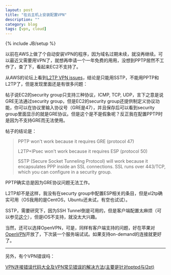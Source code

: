 ```yaml
---
layout: post
title: "在云主机上安装配置VPN"
description: ""
category: blog
tags: [vpn, cloud]
---
```

{% include JB/setup %}

以前在AWS上做了个自动安装VPN的程序，因为域名过期未续，就没再继续。可以最近又需要用VPN了，就想再申请一个一年免费的用用，没想到PPTP居然不工作了，查了下，看起来EC2不支持了。

<!--more-->

从AWS的论坛上看到[L2TP VPN issues](https://forums.aws.amazon.com/thread.jspa?messageID=320229)，结论是只能用SSTP，不能用PPTP和L2TP了，但是发现里面还是有很多问题：

帖子说EC2的security group只支持三种协议，ICMP, TCP, UDP，言下之意是说GRE无法通过security group，但是EC2的security group还提供制定义协议功能，你可以在协议里输入协议号（GRE是47），并且保存后可以看到security group里面显示的就是GRE协议。但是这个是不是假象呢？反正我在配置PPTP时是因为不支持GRE而无法使用。

帖子的结论是：

>PPTP won't work because it requires GRE (protocol 47)
>
>L2TP+IPsec won't work because it requires ESP (protocol 50)
>
>SSTP (Secure Socket Tunneling Protocol) will work because it encapsulates PPP inside an SSL connections. SSL runs over 443/TCP, which you can configure in a security group.

PPTP确实总是因为GRE协议问题无法工作。

L2TP却不是这样，我没有在securty group中配置ESP相关的条目，但是xl2tp确实可用（OS我用的是CentOS，Ubuntu还未试，有空也试试）。

SSTP，需要研究下，因为SSH Tunnel倒是可用的，但是客户端配置太麻烦（可以参见[这个](http://blog.csdn.net/quqi99/article/details/42292951)），但是iOS不支持，就没太大兴趣。

当然，还可以选择OpenVPN，可是，同样有客户端支持的问题，好在苹果对[OpenVPN](https://itunes.apple.com/us/app/openvpn-connect/id590379981)开放了，下次装一个服务端试试。如果支持on-demand的连接就更好了。

------
另外，有个VPN错误吗：

[VPN连接错误代码大全及VPN常见错误的解决方法(主要是针对pptpd与l2pt)](http://blog.woodbunny.com/post-57.html)
